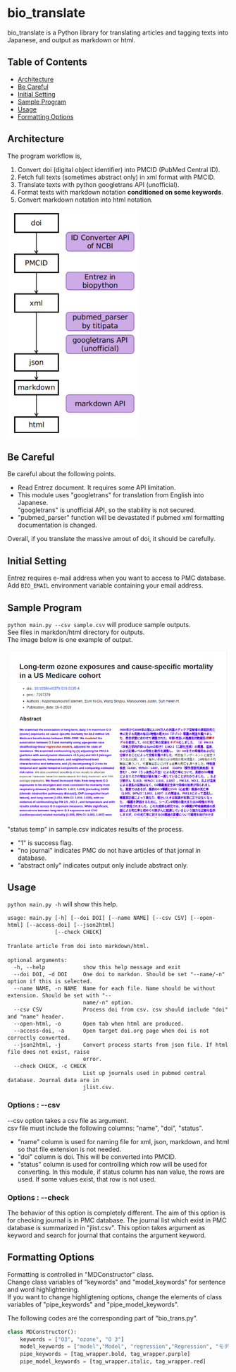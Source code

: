 # bio_translate

bio_translate is a Python library for translating articles and tagging texts into Japanese, and output as markdown or html.  

## Table of Contents 
- [Architecture](#Architecture) 
- [Be Careful](#Be-Careful)
- [Initial Setting](#Initial-Setting)
- [Sample Program](#Sample-Program)
- [Usage](#Usage)
- [Formatting Options](#Formatting-Options)

## Architecture

The program workflow is, 
1. Convert doi (digital object identifier) into PMCID (PubMed Central ID). 
2. Fetch full texts (sometimes abstract only) in xml format with PMCID.
3. Translate texts with python googletrans API (unofficial). 
4. Format texts with markdown notation **conditioned on some keywords**. 
5. Convert markdown notation into html notation. 

<img src="pic/workflow.png" width="300px">  <br>

## Be Careful
Be careful about the following points.
- Read Entrez document. It requires some API limitation. 
- This module uses "googletrans" for translation from English into Japanese.  
"googletrans" is unofficial API, so the stability is not secured.
- "pubmed_parser" function will be devastated if pubmed xml formatting documentation is changed.  

Overall, if you translate the massive amout of doi, it should be carefully.

## Initial Setting 
Entrez requires e-mail address when you want to access to PMC database.  
Add `BIO_EMAIL` environment variable containing your email address.  

## Sample Program
`python main.py --csv sample.csv` will produce sample outputs.  
See files in markdon/html directory for outputs.  
The image below is one example of output.  

<img src="pic/04_Kazemiparkouhi.png" width="600px">  <br>


"status temp" in sample.csv indicates results of the process. 
- "1" is success flag.
- "no journal" indicates PMC do not have articles of that jornal in database. 
- "abstract only" indicates output only include abstract only.



## Usage 
`python main.py -h` will show this help.

``` 
usage: main.py [-h] [--doi DOI] [--name NAME] [--csv CSV] [--open-html] [--access-doi] [--json2html]
               [--check CHECK]

Tranlate article from doi into markdown/html.

optional arguments:
  -h, --help            show this help message and exit  
  --doi DOI, -d DOI     One doi to markdon. Should be set "--name/-n" option if this is selected.  
  --name NAME, -n NAME  Name for each file. Name should be without extension. Should be set with "--  
                        name/-n" option.  
  --csv CSV             Process doi from csv. csv should include "doi" and "name" header.  
  --open-html, -o       Open tab when html are produced.  
  --access-doi, -a      Open target doi.org page when doi is not correctly converted.  
  --json2html, -j       Convert process starts from json file. If html file does not exist, raise  
                        error.  
  --check CHECK, -c CHECK  
                        List up journals used in pubmed central database. Journal data are in  
                        jlist.csv.  
```

### Options : --csv 
--csv option takes a csv file as argument.  
csv file must include the following columns: "name", "doi", "status".
- "name" column is used for naming file for xml, json, markdown, and html 
so that file extension is not needed.
- "doi" column is doi. This will be converted into PMCID.
- "status" column is used for controlling which row will be used for converting. 
In this module, if status column has nan value, the rows are used. 
If some values exist, that row is not used. 

### Options : --check 
The behavior of this option is completely different. 
The aim of this option is for checking journal is in PMC database. 
The journal list which exist in PMC database is summarized in "jlist.csv". 
This option takes argument as keyword and 
search for journal that contains the argument keyword. 

## Formatting Options
Formatting is controlled in "MDConstructor" class.   
Change class variables of "keywords" and "model_keywords" for sentence and word highlightening.   
If you want to change highligtening options, change the elements of class variables of "pipe_keywords" and "pipe_model_keywords".   

The following codes are the corresponding part of "bio_trans.py".
```python
class MDConstructor():
    keywords = ["O3", "ozone", "O 3"]
    model_keywords = ["model","Model", "regression","Regression", "モデル", "回帰"]
    pipe_keywords = [tag_wrapper.bold, tag_wrapper.purple]
    pipe_model_keywords = [tag_wrapper.italic, tag_wrapper.red]

```


